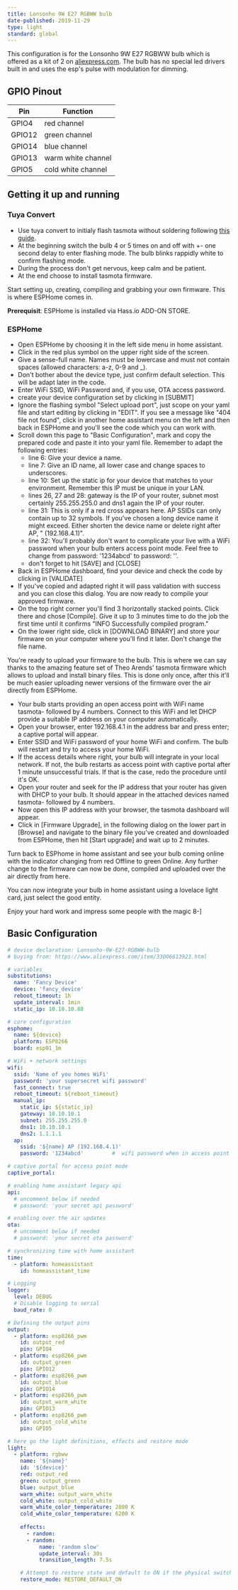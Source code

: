 ```yaml
---
title: Lonsonho 9W E27 RGBWW bulb
date-published: 2019-11-29
type: light
standard: global
---
```


This configuration is for the Lonsonho 9W E27 RGBWW bulb which is offered as a kit of 2 on [aliexpress.com]. The bulb has no special led drivers built in and uses the esp's pulse with modulation for dimming.

## GPIO Pinout

| Pin    | Function           |
|--------|--------------------|
| GPIO4  | red channel        |
| GPIO12 | green channel      |
| GPIO14 | blue channel       |
| GPIO13 | warm white channel |
| GPIO5  | cold white channel |


## Getting it up and running
### Tuya Convert

- Use tuya convert to initialy flash tasmota without soldering following [this guide]. 
- At the beginning switch the bulb 4 or 5 times on and off with +- one second delay to enter flashing mode. The bulb blinks rappidly white to confirm flashing mode.
- During the process don't get nervous, keep calm and be patient.
- At the end choose to install tasmota firmware.

Start setting up, creating, compiling and grabbing your own firmware. This is where ESPHome comes in.

**Prerequisit**: ESPHome is installed via Hass.io ADD-ON STORE.

### ESPHome
- Open ESPHome by choosing it in the left side menu in home assistant.
- Click in the red plus symbol on the upper right side of the screen.
- Give a sense-full name. Names must be lowercase and must not contain spaces (allowed characters: a-z, 0-9 and _).
- Don't bother about the device type, just confirm default selection. This will be adapt later in the code.
- Enter WiFi SSID, WiFi Password and, if you use, OTA access password.
- create your device configuration set by clicking in [SUBMIT]
- Ignore the flashing symbol "Select upload port", just scope on your yaml file and start editing by clicking in "EDIT". If you see a message like "404 file not found", click in another home assistant menu on the left and then back in ESPHome and you'll see the code which you can work with.
- Scroll down this page to "Basic Configuration", mark and copy the prepared code and paste it into your yaml file. Remember to adapt the following entries:
  - line 6: Give your device a name.
  - line 7: Give an ID name, all lower case and change spaces to underscores.
  - line 10: Set up the static ip for your device that matches to your environment. Remember this IP must be unique in your LAN.
  - lines 26, 27 and 28: gateway is the IP of your router, subnet most certainly 255.255.255.0 and dns1 again the IP of your router.
  - line 31: This is only if a red cross appears here. AP SSIDs can only contain up to 32 symbols. If you've chosen a long device name it might exceed. Either shorten the device name or delete right after AP, " (192.168.4.1)".
  - line 32: You'll probably don't want to complicate your live with a WiFi password when your bulb enters access point mode. Feel free to change from password: '1234abcd' to password: ''.
  - don't forget to hit [SAVE] and [CLOSE]
- Back in ESPHome dashboard, find your device and check the code by clicking in [VALIDATE]
- If you've copied and adapted right it will pass validation with success and you can close this dialog. You are now ready to compile your approved firmware.
- On the top right corner you'll find 3 horizontally stacked points. Click there and chose [Compile]. Give it up to 3 minutes time to do the job the first time until it confirms "INFO Successfully compiled program."
- On the lower right side, click in [DOWNLOAD BINARY] and store your firmware on your computer where you'll find it later. Don't change the file name.

You're ready to upload your firmware to the bulb. This is where we can say thanks to the amazing feature set of Theo Arends' tasmota firmware which allows to upload and install binary files. This is done only once, after this it'll be much easier uploading newer versions of the firmware over the air directly from ESPHome.

- Your bulb starts providing an open access point with WiFi name tasmota- followed by 4 numbers. Connect to this WiFi and let DHCP provide a suitable IP address on your computer automatically.
- Open your browser, enter 192.168.4.1 in the address bar and press enter; a captive portal will appear.
- Enter SSID and WiFi password of your home WiFi and confirm. The bulb will restart and try to access your home WiFi.
- If the access details where right, your bulb will integrate in your local network. If not, the bulb restarts as access point with captive portal after 1 minute unsuccessful trials. If that is the case, redo the procedure until it's OK.
- Open your router and seek for the IP address that your router has given with DHCP to your bulb. It should appear in the attached devices named tasmota- followed by 4 numbers.
- Now open this IP address with your browser, the tasmota dashboard will appear.
- Click in [Firmware Upgrade], in the following dialog on the lower part in [Browse] and navigate to the binary file you've created and downloaded from ESPHome, then hit [Start upgrade] and wait up to 2 minutes.

Turn back to ESPhome in home assistant and see your bulb coming online with the indicator changing from red Offline to green Online. Any further change to the firmware can now be done, compiled and uploaded over the air directly from here.

You can now integrate your bulb in home assistant using a lovelace light card, just select the good entity.

Enjoy your hard work and impress some people with the magic 8-]

## Basic Configuration

```yaml
# device declaration: Lonsonho-9W-E27-RGBWW-bulb
# buying from: https://www.aliexpress.com/item/33006613923.html

# variables
substitutions:
  name: 'Fancy Device'
  device: 'fancy_device'
  reboot_timeout: 1h
  update_interval: 1min
  static_ip: 10.10.10.88

# core configuration
esphome:
  name: ${device}
  platform: ESP8266
  board: esp01_1m

# WiFi + network settings
wifi:
  ssid: 'Name of you homes WiFi'
  password: 'your supersecret wifi password'
  fast_connect: true
  reboot_timeout: ${reboot_timeout}
  manual_ip:
    static_ip: ${static_ip}
    gateway: 10.10.10.1
    subnet: 255.255.255.0
    dns1: 10.10.10.1
    dns2: 1.1.1.1
  ap:
    ssid: '${name} AP (192.168.4.1)'
    password: '1234abcd'         #  wifi password when in access point mode. Leave '' for no password.

# captive portal for access point mode
captive_portal:

# enabling home assistant legacy api
api:
  # uncomment below if needed
  # password: 'your secret api password'

# enabling over the air updates
ota:
  # uncomment below if needed
  # password: 'your secret ota password'

# synchronizing time with home assistant
time:
  - platform: homeassistant
    id: homeassistant_time

# Logging
logger:
  level: DEBUG
  # Disable logging to serial
  baud_rate: 0

# Defining the output pins
output:
  - platform: esp8266_pwm
    id: output_red
    pin: GPIO4
  - platform: esp8266_pwm
    id: output_green
    pin: GPIO12
  - platform: esp8266_pwm
    id: output_blue
    pin: GPIO14
  - platform: esp8266_pwm
    id: output_warm_white
    pin: GPIO13    
  - platform: esp8266_pwm
    id: output_cold_white
    pin: GPIO5

# here go the light definitions, effects and restore mode
light:
  - platform: rgbww
    name: '${name}'
    id: '${device}'
    red: output_red
    green: output_green
    blue: output_blue
    warm_white: output_warm_white    
    cold_white: output_cold_white
    warm_white_color_temperature: 2800 K
    cold_white_color_temperature: 6200 K
    
    effects:
      - random:
      - random:
          name: 'random slow'
          update_interval: 30s
          transition_length: 7.5s

    # Attempt to restore state and default to ON if the physical switch is actuated.
    restore_mode: RESTORE_DEFAULT_ON
```
   [aliexpress.com]: <https://www.aliexpress.com/item/33006613923.html>
   [this guide]: <https://www.digiblur.com/2019/11/tuya-convert-2-flash-tuya-smartlife.html>
